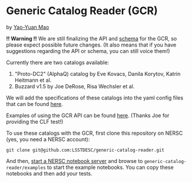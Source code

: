 # Generic Catalog Reader (GCR)

by [Yao-Yuan Mao](https://yymao.github.io)

**!! Warning !!** We are still finalizing the API and [schema](https://docs.google.com/document/d/1rUsImkBkjjw82Xa_-3a8VMV6K9aYJ8mXioaRhz0JoqI/edit#) for the GCR, so please expect possible future changes. (It also means that if you have suggestions regarding the API or schema, you can still voice them!) 

Currently there are two catalogs available:

1. "Proto-DC2" (AlphaQ) catalog by Eve Kovacs, Danila Korytov, Katrin Heitmann et al.
2. Buzzard v1.5 by Joe DeRose, Risa Wechsler et al.

We will add the specifications of these catalogs into the yaml config files that can be found [here](https://github.com/LSSTDESC/generic-catalog-reader/tree/master/catalogs).

Examples of using the GCR API can be found [here](https://github.com/LSSTDESC/generic-catalog-reader/tree/master/examples). (Thanks Joe for providing the CLF test!)

To use these catalogs with the GCR, first clone this repository on NERSC (yes, you need a NERSC account):

    git clone git@github.com:LSSTDESC/generic-catalog-reader.git 

And then, [start a NERSC notebook server](https://jupyter.nersc.gov) and browse to `generic-catalog-reader/examples` to start the example notebooks. You can copy these notebooks and then add your tests. 
